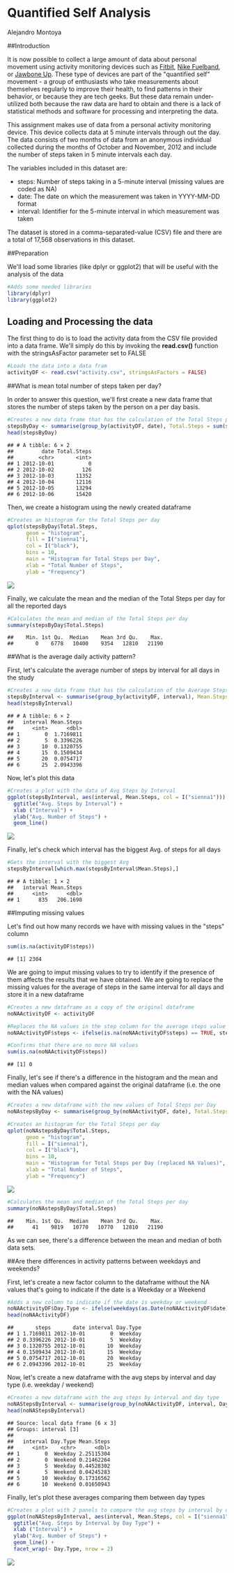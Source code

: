 # Quantified Self Analysis
Alejandro Montoya  

##Introduction

It is now possible to collect a large amount of data about personal movement using activity monitoring devices such as [Fitbit](http://www.fitbit.com/), [Nike Fuelband](http://www.nike.com/us/en_us/c/nikeplus-fuelband), or [Jawbone Up](https://jawbone.com/up). These type of devices are part of the "quantified self" movement - a group of enthusiasts who take measurements about themselves regularly to improve their health, to find patterns in their behavior, or because they are tech geeks. But these data remain under-utilized both because the raw data are hard to obtain and there is a lack of statistical methods and software for processing and interpreting the data.

This assignment makes use of data from a personal activity monitoring device. This device collects data at 5 minute intervals through out the day. The data consists of two months of data from an anonymous individual collected during the months of October and November, 2012 and include the number of steps taken in 5 minute intervals each day.

The variables included in this dataset are:

* steps: Number of steps taking in a 5-minute interval (missing values are coded as NA)
* date: The date on which the measurement was taken in YYYY-MM-DD format
* interval: Identifier for the 5-minute interval in which measurement was taken

The dataset is stored in a comma-separated-value (CSV) file and there are a total of 17,568 observations in this dataset.

##Preparation

We'll load some libraries (like dplyr or ggplot2) that will be useful with the analysis of the data


```r
#Adds some needed libraries
library(dplyr)
library(ggplot2)
```

## Loading and Processing the data

The first thing to do is to load the activity data from the CSV file provided into a data frame. We'll simply do this by invoking the **read.csv()** function with the stringsAsFactor parameter set to FALSE


```r
#Loads the data into a data fram
activityDF <- read.csv("activity.csv", stringsAsFactors = FALSE)
```

##What is mean total number of steps taken per day?

In order to answer this question, we'll first create a new data frame that stores the number of steps taken by the person on a per day basis.


```r
#Creates a new data frame that has the calculation of the Total Steps per day
stepsByDay <- summarise(group_by(activityDF, date), Total.Steps = sum(steps, na.rm = TRUE))
head(stepsByDay)
```

```
## # A tibble: 6 × 2
##         date Total.Steps
##        <chr>       <int>
## 1 2012-10-01           0
## 2 2012-10-02         126
## 3 2012-10-03       11352
## 4 2012-10-04       12116
## 5 2012-10-05       13294
## 6 2012-10-06       15420
```

Then, we create a histogram using the newly created dataframe


```r
#Creates an histogram for the Total Steps per day
qplot(stepsByDay$Total.Steps, 
      geom = "histogram", 
      fill = I("sienna1"), 
      col = I("black"), 
      bins = 10, 
      main = "Histogram for Total Steps per Day",
      xlab = "Total Number of Steps", 
      ylab = "Frequency")
```

![](PA1_template_files/figure-html/histStepsPerDay-1.png)<!-- -->

Finally, we calculate the mean and the median of the Total Steps per day for all the reported days


```r
#Calculates the mean and median of the Total Steps per day
summary(stepsByDay$Total.Steps)
```

```
##    Min. 1st Qu.  Median    Mean 3rd Qu.    Max. 
##       0    6778   10400    9354   12810   21190
```

##What is the average daily activity pattern?

First, let's calculate the average number of steps by interval for all days in the study

```r
#Creates a new data frame that has the calculation of the Average Steps per Interval
stepsByInterval <- summarise(group_by(activityDF, interval), Mean.Steps = mean(steps, na.rm = TRUE))
head(stepsByInterval)
```

```
## # A tibble: 6 × 2
##   interval Mean.Steps
##      <int>      <dbl>
## 1        0  1.7169811
## 2        5  0.3396226
## 3       10  0.1320755
## 4       15  0.1509434
## 5       20  0.0754717
## 6       25  2.0943396
```

Now, let's plot this data

```r
#Creates a plot with the data of Avg Steps by Interval
ggplot(stepsByInterval, aes(interval, Mean.Steps, col = I("sienna1"))) + 
  ggtitle("Avg. Steps by Interval") + 
  xlab ("Interval") + 
  ylab("Avg. Number of Steps") + 
  geom_line()
```

![](PA1_template_files/figure-html/plotStepsByInterval-1.png)<!-- -->

Finally, let's check which interval has the biggest Avg. of steps for all days

```r
#Gets the interval with the biggest Avg
stepsByInterval[which.max(stepsByInterval$Mean.Steps),]
```

```
## # A tibble: 1 × 2
##   interval Mean.Steps
##      <int>      <dbl>
## 1      835   206.1698
```

##Imputing missing values

Let's find out how many records we have with missing values in the "steps" column


```r
sum(is.na(activityDF$steps))
```

```
## [1] 2304
```

We are going to imput missing values to try to identify if the presence of them affects the results that we have obtained. We are going to replace the missing values for the average of steps in the same interval for all days and store it in a new dataframe


```r
#Creates a new dataframe as a copy of the original dataframe
noNAActivityDF <- activityDF

#Replaces the NA values in the step column for the average steps value for the same interval
noNAActivityDF$steps <- ifelse(is.na(noNAActivityDF$steps) == TRUE, stepsByInterval$Mean.Steps[stepsByInterval$interval %in% noNAActivityDF$interval], noNAActivityDF$steps)

#Confirms that there are no more NA values
sum(is.na(noNAActivityDF$steps))
```

```
## [1] 0
```

Finally, let's see if there's a difference in the histogram and the mean and median values when compared against the original dataframe (i.e. the one with the NA values)


```r
#Creates a new dataframe with the new values of Total Steps per Day
noNAstepsByDay <- summarise(group_by(noNAActivityDF, date), Total.Steps = sum(steps, na.rm = TRUE))

#Creates an histogram for the Total Steps per day
qplot(noNAstepsByDay$Total.Steps, 
      geom = "histogram", 
      fill = I("sienna1"), 
      col = I("black"), 
      bins = 10, 
      main = "Histogram for Total Steps per Day (replaced NA Values)",
      xlab = "Total Number of Steps", 
      ylab = "Frequency")
```

![](PA1_template_files/figure-html/compareMetrics-1.png)<!-- -->

```r
#Calculates the mean and median of the Total Steps per day
summary(noNAstepsByDay$Total.Steps)
```

```
##    Min. 1st Qu.  Median    Mean 3rd Qu.    Max. 
##      41    9819   10770   10770   12810   21190
```

As we can see, there's a difference between the mean and median of both data sets.

##Are there differences in activity patterns between weekdays and weekends?

First, let's create a new factor column to the dataframe without the NA values that's going to indicate if the date is a Weekday or a Weekend


```r
#Adds a new column to indicate if the date is weekday or weekend
noNAActivityDF$Day.Type <- ifelse(weekdays(as.Date(noNAActivityDF$date)) == 'Saturday' | weekdays(as.Date(noNAActivityDF$date)) == 'Sunday', "Weekend", "Weekday")
head(noNAActivityDF)
```

```
##       steps       date interval Day.Type
## 1 1.7169811 2012-10-01        0  Weekday
## 2 0.3396226 2012-10-01        5  Weekday
## 3 0.1320755 2012-10-01       10  Weekday
## 4 0.1509434 2012-10-01       15  Weekday
## 5 0.0754717 2012-10-01       20  Weekday
## 6 2.0943396 2012-10-01       25  Weekday
```

Now, let's create a new dataframe with the avg steps by interval and day type (i.e. weekday / weekend)


```r
#Creates a new dataframe with the avg steps by interval and day type
noNAStepsByInterval <- summarise(group_by(noNAActivityDF, interval, Day.Type), Mean.Steps = mean(steps))
head(noNAStepsByInterval)
```

```
## Source: local data frame [6 x 3]
## Groups: interval [3]
## 
##   interval Day.Type Mean.Steps
##      <int>    <chr>      <dbl>
## 1        0  Weekday 2.25115304
## 2        0  Weekend 0.21462264
## 3        5  Weekday 0.44528302
## 4        5  Weekend 0.04245283
## 5       10  Weekday 0.17316562
## 6       10  Weekend 0.01650943
```

Finally, let's plot these averages comparing them between day types


```r
#Creates a plot with 2 panels to compare the avg steps by interval by day type
ggplot(noNAStepsByInterval, aes(interval, Mean.Steps, col = I("sienna1"))) + 
  ggtitle("Avg. Steps by Interval by Day Type") + 
  xlab ("Interval") + 
  ylab("Avg. Number of Steps") + 
  geom_line() + 
  facet_wrap(~ Day.Type, nrow = 2)
```

![](PA1_template_files/figure-html/plotAvgStepsByIntervalDayType-1.png)<!-- -->
